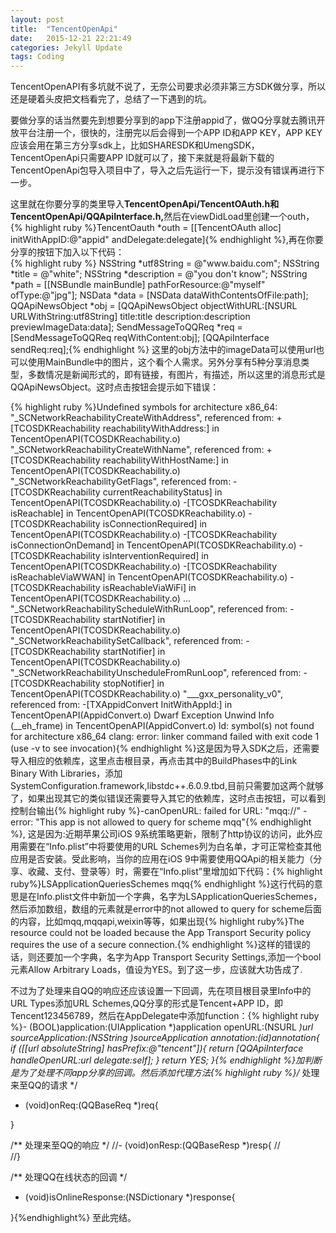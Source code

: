 ```yaml
---
layout: post
title:  "TencentOpenApi"
date:   2015-12-21 22:21:49
categories: Jekyll Update
tags: Coding
---
```

<!--<strong>TencentOpenAPI</strong>-->
<p>TencentOpenAPI有多坑就不说了，无奈公司要求必须非第三方SDK做分享，所以还是硬着头皮把文档看完了，总结了一下遇到的坑。</p>
<p>要做分享的话当然要先到想要分享到的app下注册appid了，做QQ分享就去腾讯开放平台注册一个，很快的，注册完以后会得到一个APP ID和APP KEY，APP KEY应该会用在第三方分享sdk上，比如SHARESDK和UmengSDK，TencentOpenApi只需要APP ID就可以了，接下来就是将最新下载的TencentOpenApi包导入项目中了，导入之后先运行一下，提示没有错误再进行下一步。</p>
这里就在你要分享的类里导入<strong>TencentOpenApi/TencentOAuth.h和TencentOpenApi/QQApiInterface.h,</strong>然后在viewDidLoad里创建一个outh，{% highlight ruby %}TencentOauth *outh = [[TencentOAuth alloc] initWithAppID:@"appid" andDelegate:delegate]{% endhighlight %},再在你要分享的按钮下加入以下代码：</br>{% highlight ruby %}
NSString *utf8String = @"www.baidu.com";
NSString *title = @"white";
NSString *description = @"you don't know";
NSString *path = [[NSBundle mainBundle] pathForResource:@"myself" ofType:@"jpg"];
NSData *data = [NSData dataWithContentsOfFile:path];
QQApiNewsObject *obj = [QQApiNewsObject objectWithURL:[NSURL URLWithString:utf8String] title:title description:description previewImageData:data];
SendMessageToQQReq *req = [SendMessageToQQReq reqWithContent:obj];
[QQApiInterface sendReq:req];{% endhighlight %}
这里的obj方法中的imageData可以使用url也可以使用MainBundle中的图片，这个看个人需求。另外分享有5种分享消息类型，多数情况是新闻形式的，即有链接，有图片，有描述，所以这里的消息形式是QQApiNewsObject。这时点击按钮会提示如下错误：

{% highlight ruby %}Undefined symbols for architecture x86_64:
"_SCNetworkReachabilityCreateWithAddress", referenced from:
+[TCOSDKReachability reachabilityWithAddress:] in TencentOpenAPI(TCOSDKReachability.o)
"_SCNetworkReachabilityCreateWithName", referenced from:
+[TCOSDKReachability reachabilityWithHostName:] in TencentOpenAPI(TCOSDKReachability.o)
"_SCNetworkReachabilityGetFlags", referenced from:
-[TCOSDKReachability currentReachabilityStatus] in TencentOpenAPI(TCOSDKReachability.o)
-[TCOSDKReachability isReachable] in TencentOpenAPI(TCOSDKReachability.o)
-[TCOSDKReachability isConnectionRequired] in TencentOpenAPI(TCOSDKReachability.o)
-[TCOSDKReachability isConnectionOnDemand] in TencentOpenAPI(TCOSDKReachability.o)
-[TCOSDKReachability isInterventionRequired] in TencentOpenAPI(TCOSDKReachability.o)
-[TCOSDKReachability isReachableViaWWAN] in TencentOpenAPI(TCOSDKReachability.o)
-[TCOSDKReachability isReachableViaWiFi] in TencentOpenAPI(TCOSDKReachability.o)
...
"_SCNetworkReachabilityScheduleWithRunLoop", referenced from:
-[TCOSDKReachability startNotifier] in TencentOpenAPI(TCOSDKReachability.o)
"_SCNetworkReachabilitySetCallback", referenced from:
-[TCOSDKReachability startNotifier] in TencentOpenAPI(TCOSDKReachability.o)
"_SCNetworkReachabilityUnscheduleFromRunLoop", referenced from:
-[TCOSDKReachability stopNotifier] in TencentOpenAPI(TCOSDKReachability.o)
"___gxx_personality_v0", referenced from:
-[TXAppidConvert InitWithAppId:] in TencentOpenAPI(AppidConvert.o)
Dwarf Exception Unwind Info (__eh_frame) in TencentOpenAPI(AppidConvert.o)
ld: symbol(s) not found for architecture x86_64
clang: error: linker command failed with exit code 1 (use -v to see invocation){% endhighlight %}这是因为导入SDK之后，还需要导入相应的依赖库，这里点击根目录，再点击其中的BuildPhases中的Link Binary With Libraries，添加SystemConfiguration.framework,libstdc++.6.0.9.tbd,目前只需要加这两个就够了，如果出现其它的类似错误还需要导入其它的依赖库，这时点击按钮，可以看到控制台输出{% highlight ruby %}-canOpenURL: failed for URL: "mqq://" - error: "This app is not allowed to query for scheme mqq"{% endhighlight %},  这是因为:近期苹果公司iOS 9系统策略更新，限制了http协议的访问，此外应用需要在“Info.plist”中将要使用的URL Schemes列为白名单，才可正常检查其他应用是否安装。受此影响，当你的应用在iOS 9中需要使用QQApi的相关能力（分享、收藏、支付、登录等）时，需要在“Info.plist”里增加如下代码：{% highlight ruby%}<key>LSApplicationQueriesSchemes</key>
<array>
<string>mqq</string>{% endhighlight %}这行代码的意思是在Info.plist文件中新加一个字典，名字为LSApplicationQueriesSchemes，然后添加数组，数组的元素就是error中的not allowed to query for scheme后面的内容，比如mqq,mqqapi,weixin等等，如果出现{% highlight ruby%}The resource could not be loaded because the App Transport Security policy requires the use of a secure connection.{% endhighlight %}这样的错误的话，则还要加一个字典，名字为App Transport Security Settings,添加一个bool元素Allow Arbitrary Loads，值设为YES。到了这一步，应该就大功告成了.

不过为了处理来自QQ的响应还应该设置一下回调，先在项目根目录里Info中的URL Types添加URL Schemes,QQ分享的形式是Tencent+APP ID，即Tencent123456789，然后在AppDelegate中添加function：{% highlight ruby %}- (BOOL)application:(UIApplication *)application openURL:(NSURL *)url sourceApplication:(NSString *)sourceApplication annotation:(id)annotation{
if ([[url absoluteString] hasPrefix:@"tencent"]){
return [QQApiInterface handleOpenURL:url delegate:self];
}
return YES;
}{% endhighlight %}加判断是为了处理不同app分享的回调。然后添加代理方法{% highlight ruby %}/**
处理来至QQ的请求
*/
- (void)onReq:(QQBaseReq *)req{

}

/**
处理来至QQ的响应
*/
//- (void)onResp:(QQBaseResp *)resp{
//    
//}

/**
处理QQ在线状态的回调
*/
- (void)isOnlineResponse:(NSDictionary *)response{

}{%endhighlight%}
至此完结。
